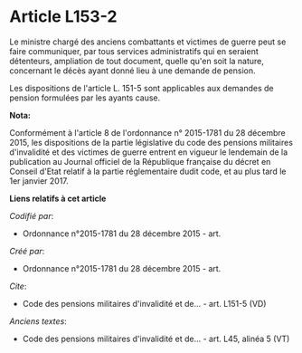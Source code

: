 # Article L153-2

Le ministre chargé des anciens combattants et victimes de guerre peut se faire communiquer, par tous services administratifs
qui en seraient détenteurs, ampliation de tout document, quelle qu'en soit la nature, concernant le décès ayant donné lieu à
une demande de pension.

Les dispositions de l'article L. 151-5 sont applicables aux demandes de pension formulées par les ayants cause.

**Nota:**

Conformément à l'article 8 de l'ordonnance n° 2015-1781 du 28 décembre 2015, les dispositions de la partie législative du
code des pensions militaires d'invalidité et des victimes de guerre entrent en vigueur le lendemain de la publication au
Journal officiel de la République française du décret en Conseil d'Etat relatif à la partie réglementaire dudit code, et au
plus tard le 1er janvier 2017.

**Liens relatifs à cet article**

_Codifié par_:

  - Ordonnance n°2015-1781 du 28 décembre 2015 - art.

_Créé par_:

  - Ordonnance n°2015-1781 du 28 décembre 2015 - art.

_Cite_:

  - Code des pensions militaires d'invalidité et de... - art. L151-5 (VD)

_Anciens textes_:

  - Code des pensions militaires d'invalidité et de... - art. L45, alinéa 5 (VT)
